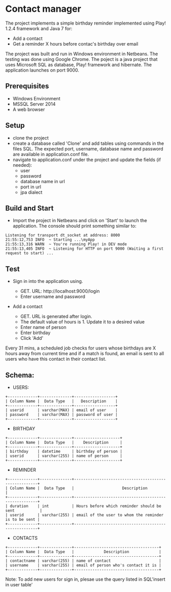 # Contact manager
The project implements a simple birthday reminder implemented using Play! 1.2.4 framework and Java 7 for:
  - Add a contact
  - Get a reminder X hours before contac's birthday over email



The project was built and run in Windows environment in Netbeans. The testing was done using Google Chrome. The poject is a java project that uses Microsoft SQL as database, Play! framework and hibernate. The application launches on port 9000.

## Prerequisites
- Windows Environment
- MSSQL Server 2014
- A web browser

## Setup
- clone the project
- create a database called 'Clone' and add tables using commands in the files SQL\. The expected port, username, database name and password are available in application.conf file.
- navigate to application.conf under the project and update the fields (if needed):
  - user
  - password
  - database name in url
  - port in url
  - jpa dialect
  
## Build and Start
- Import the project in Netbeans and click on 'Start' to launch the application. The console should print something similar to:
```
Listening for transport dt_socket at address: 8000
21:55:12,753 INFO  ~ Starting ...\myApp
21:55:13,316 WARN  ~ You're running Play! in DEV mode
21:55:13,405 INFO  ~ Listening for HTTP on port 9000 (Waiting a first request to start) ...

```

## Test
- Sign in into the application using.
  - GET. URL: http://localhost:9000/login
  - Enter username and password
 
- Add a contact
  - GET. URL is generated after login.
  - The default value of hours is 1. Update it to a desired value
  - Enter name of person
  - Enter birthday
  - Click 'Add'
  
Every 31 mins, a scheduled job checks for users whose birthdays are X hours away from current time and if a match is found, an email is sent to all users who have this contact in their contact list.

## Schema:
- USERS:
```
+-------------+--------------+------------------+
| Column Name |  Data Type   |   Description    |
+-------------+--------------+------------------+
| userid      | varchar(MAX) | email of user    |
| password    | varchar(MAX) | password of user |
+-------------+--------------+------------------+
```
- BIRTHDAY
```
+-------------+--------------+--------------------+
| Column Name |  Data Type   |    Description     |
+-------------+--------------+--------------------+
| birthday    | datetime     | birthday of person |
| userid      | varchar(255) | name of person     |
+-------------+--------------+--------------------+
```
- REMINDER
```
+-------------+--------------+------------------------------------------------------+
| Column Name |  Data Type   |                     Description                      |
+-------------+--------------+------------------------------------------------------+
| duration    | int          | Hours before which reminder should be sent           |
| userid      | varchar(255) | email of the user to whom the reminder is to be sent |
+-------------+--------------+------------------------------------------------------+
```
- CONTACTS
```
+-------------+--------------+-------------------------------------+
| Column Name |  Data Type   |             Description             |
+-------------+--------------+-------------------------------------+
| contactname | varchar(255) | name of contact                     |
| username    | varchar(255) | email of person who's contact it is |
+-------------+--------------+-------------------------------------+
```
Note: To add new users for sign in, plesae use the query listed in SQL\'insert in user table'
